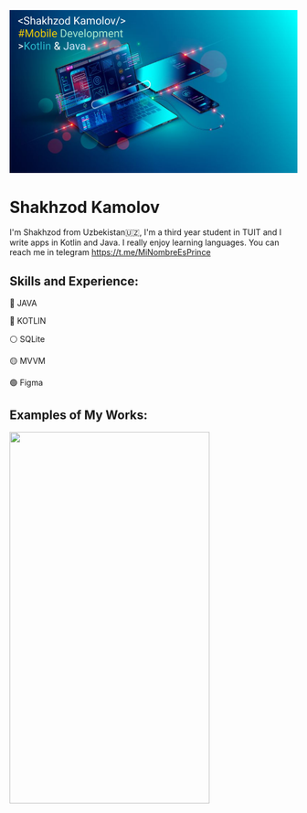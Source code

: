 ![Mobile Development](https://github.com/shakhzod99/shakhzod99/blob/main/Shakhzod_MobDevBanner.png)
# Shakhzod Kamolov

I'm Shakhzod from Uzbekistan:uzbekistan:, I'm a third year student in TUIT and I write apps in Kotlin and Java. I really enjoy learning languages. You can reach me in telegram https://t.me/MiNombreEsPrince


##  Skills and Experience:  
:red_circle: JAVA  

:large_blue_circle: KOTLIN 

:white_circle: SQLite

:yellow_circle: MVVM

:green_circle: Figma

##  Examples of My Works:  

<img src="https://github.com/shakhzod99/CryptoStats/blob/master/CryptoStats.gif"  width="350" height="650"/>
<!--
**shakhzod99/shakhzod99** is a ✨ _special_ ✨ repository because its `README.md` (this file) appears on your GitHub profile.

